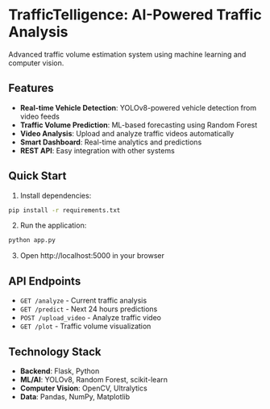 # TrafficTelligence: AI-Powered Traffic Analysis

Advanced traffic volume estimation system using machine learning and computer vision.

## Features

- **Real-time Vehicle Detection**: YOLOv8-powered vehicle detection from video feeds
- **Traffic Volume Prediction**: ML-based forecasting using Random Forest
- **Video Analysis**: Upload and analyze traffic videos automatically  
- **Smart Dashboard**: Real-time analytics and predictions
- **REST API**: Easy integration with other systems

## Quick Start

1. Install dependencies:
```bash
pip install -r requirements.txt
```

2. Run the application:
```bash
python app.py
```

3. Open http://localhost:5000 in your browser

## API Endpoints

- `GET /analyze` - Current traffic analysis
- `GET /predict` - Next 24 hours predictions  
- `POST /upload_video` - Analyze traffic video
- `GET /plot` - Traffic volume visualization

## Technology Stack

- **Backend**: Flask, Python
- **ML/AI**: YOLOv8, Random Forest, scikit-learn
- **Computer Vision**: OpenCV, Ultralytics
- **Data**: Pandas, NumPy, Matplotlib